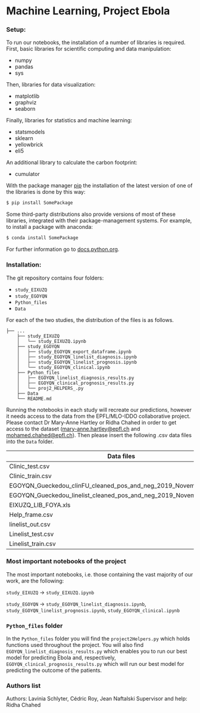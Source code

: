 # Machine Learning, Project Ebola

### Setup:

To run our notebooks, the installation of a number of libraries is required. 
First, basic libraries for scientific computing and data manipulation:
  - numpy
  - pandas
  - sys
  
Then, libraries for data visualization:
  - matplotlib
  - graphviz
  - seaborn

Finally, libraries for statistics and machine learning: 
  - statsmodels
  - sklearn
  - yellowbrick
  - eli5
 
An additional library to calculate the carbon footprint:
  - cumulator 

With the package manager [pip](https://pip.pypa.io/en/stable/) the installation of the latest version of one of the libraries is done by this way:
```sh
$ pip install SomePackage
```
Some third-party distributions also provide versions of most of these libraries, integrated with their package-management systems. 
For example, to install a package with anaconda:
```sh
$ conda install SomePackage
```
For further information go to  [docs.python.org](https://docs.python.org/fr/3.6/installing/index.html). 

### Installation:

The git repository contains four folders:
- `study_EIXUZQ`
- `study_EGOYQN`
- `Python_files`
- `Data`

For each of the two studies, the distribution of the files is as follows. 
    
    ├── ...
        ├── study_EIXUZQ                  
        │   └── study_EIXUZQ.ipynb
        ├── study_EGOYQN  
        │   ├── study_EGOYQN_export_dataframe.ipynb
        │   ├── study_EGOYQN_linelist_diagnosis.ipynb
        │   ├── study_EGOYQN_linelist_prognosis.ipynb
        │   └── study_EGOYQN_clinical.ipynb
        ├── Python_files
        │   ├── EGOYQN_linelist_diagnosis_results.py
        │   ├── EGOYQN_clinical_prognosis_results.py
        │   └── proj2_HELPERS_.py
        ├── Data
        └── README.md
    
Running the notebooks in each study will recreate our predictions, however it needs access to the data from the EPFL/MLO-IDDO collaborative project. Please contact Dr Mary-Anne Hartley or Ridha Chahed in order to get access to the dataset (mary-anne.hartley@epfl.ch and mohamed.chahed@epfl.ch). Then please insert the following .csv data files into the `Data` folder.

| Data files |
| ------ |
| Clinic_test.csv |
| Clinic_train.csv |
| EGOYQN_Gueckedou_clinFU_cleaned_pos_and_neg_2019_November.csv |
| EGOYQN_Gueckedou_linelist_cleaned_pos_and_neg_2019_November_ANSI.csv |
| EIXUZQ_LIB_FOYA.xls |
| Help_frame.csv |
| linelist_out.csv |
| Linelist_test.csv |
| Linelist_train.csv |

### Most important notebooks of the project 

The most important notebooks, i.e. those containing the vast majority of our work, are the following:

`study_EIXUZQ` → `study_EIXUZQ.ipynb`

`study_EGOYQN` → `study_EGOYQN_linelist_diagnosis.ipynb`, `study_EGOYQN_linelist_prognosis.ipynb`, `study_EGOYQN_clinical.ipynb`


### `Python_files` folder 

In the `Python_files` folder you will find the `project2Helpers.py` which holds functions used throughout the project. You will also find `EGOYQN_linelist_diagnosis_results.py` which enables you to run our best model for predicting Ebola and, respectively, `EGOYQN_clinical_prognosis_results.py` which will run our best model for predicting the outcome of the patients. 

### Authors list

Authors: Lavinia Schlyter, Cédric Roy, Jean Naftalski 
Supervisor and help: Ridha Chahed

